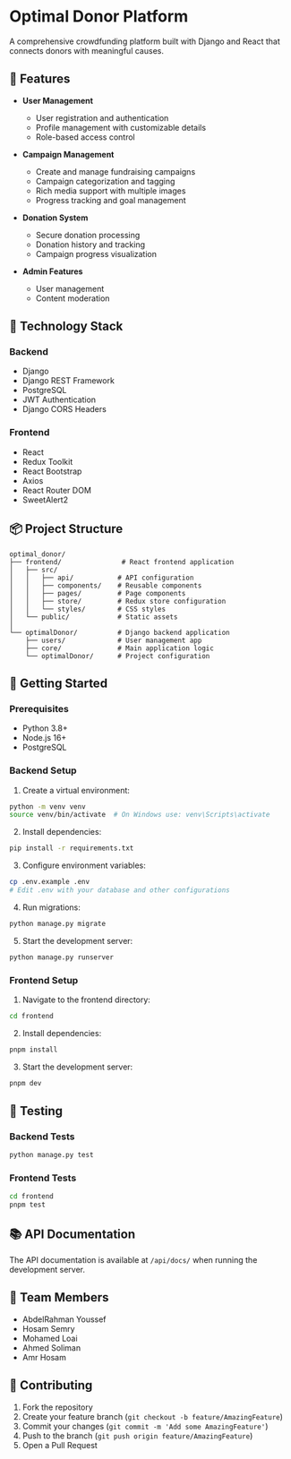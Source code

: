 # Optimal Donor Platform

A comprehensive crowdfunding platform built with Django and React that connects donors with meaningful causes.

## 🌟 Features

- **User Management**
  - User registration and authentication
  - Profile management with customizable details
  - Role-based access control

- **Campaign Management**
  - Create and manage fundraising campaigns
  - Campaign categorization and tagging
  - Rich media support with multiple images
  - Progress tracking and goal management

- **Donation System**
  - Secure donation processing
  - Donation history and tracking
  - Campaign progress visualization


- **Admin Features**
  - User management
  - Content moderation

## 🔧 Technology Stack

### Backend
- Django
- Django REST Framework
- PostgreSQL
- JWT Authentication
- Django CORS Headers

### Frontend
- React
- Redux Toolkit
- React Bootstrap
- Axios
- React Router DOM
- SweetAlert2

## 📦 Project Structure

```
optimal_donor/
├── frontend/               # React frontend application
│   ├── src/
│   │   ├── api/           # API configuration
│   │   ├── components/    # Reusable components
│   │   ├── pages/         # Page components
│   │   ├── store/         # Redux store configuration
│   │   └── styles/        # CSS styles
│   └── public/            # Static assets
│
└── optimalDonor/          # Django backend application
    ├── users/             # User management app
    ├── core/              # Main application logic
    └── optimalDonor/      # Project configuration
```

## 🚀 Getting Started

### Prerequisites
- Python 3.8+
- Node.js 16+
- PostgreSQL

### Backend Setup

1. Create a virtual environment:
```bash
python -m venv venv
source venv/bin/activate  # On Windows use: venv\Scripts\activate
```

2. Install dependencies:
```bash
pip install -r requirements.txt
```

3. Configure environment variables:
```bash
cp .env.example .env
# Edit .env with your database and other configurations
```

4. Run migrations:
```bash
python manage.py migrate
```

5. Start the development server:
```bash
python manage.py runserver
```

### Frontend Setup

1. Navigate to the frontend directory:
```bash
cd frontend
```

2. Install dependencies:
```bash
pnpm install
```

3. Start the development server:
```bash
pnpm dev
```

## 🧪 Testing

### Backend Tests
```bash
python manage.py test
```

### Frontend Tests
```bash
cd frontend
pnpm test
```

## 📚 API Documentation

The API documentation is available at `/api/docs/` when running the development server.

## 👥 Team Members
- AbdelRahman Youssef
- Hosam Semry
- Mohamed Loai
- Ahmed Soliman
- Amr Hosam


## 🤝 Contributing

1. Fork the repository
2. Create your feature branch (`git checkout -b feature/AmazingFeature`)
3. Commit your changes (`git commit -m 'Add some AmazingFeature'`)
4. Push to the branch (`git push origin feature/AmazingFeature`)
5. Open a Pull Request
